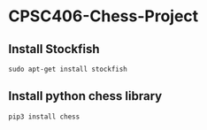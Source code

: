 # CPSC406-Chess-Project <br/>
## Install Stockfish
    sudo apt-get install stockfish
## Install python chess library
    pip3 install chess